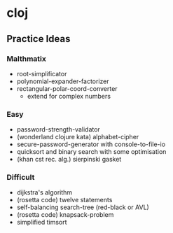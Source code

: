 # cloj

## Practice Ideas

### Malthmatix
- root-simplificator
- polynomial-expander-factorizer
- rectangular-polar-coord-converter
  - extend for complex numbers

### Easy
- password-strength-validator
- (wonderland clojure kata) alphabet-cipher
- secure-password-generator with console-to-file-io
- quicksort and binary search with some optimisation
- (khan cst rec. alg.) sierpinski gasket

### Difficult
- dijkstra's algorithm
- (rosetta code) twelve statements
- self-balancing search-tree (red-black or AVL)
- (rosetta code) knapsack-problem
- simplified timsort
